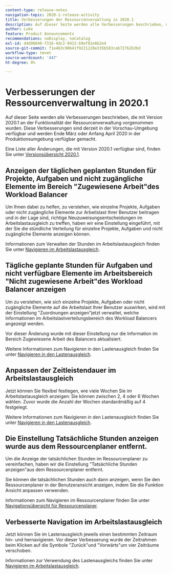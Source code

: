 ```yaml
---
content-type: release-notes
navigation-topic: 2020-1-release-activity
title: Verbesserungen der Ressourcenverwaltung in 2020.1
description: Auf dieser Seite werden alle Verbesserungen beschrieben, die mit Version 2020.1 an der Funktionalität der Ressourcenverwaltung vorgenommen wurden. Diese Verbesserungen sind derzeit in der Vorschau-Umgebung verfügbar und werden Ende März oder Anfang April 2020 in der Produktionsumgebung verfügbar gemacht.
author: Luke
feature: Product Announcements
recommendations: noDisplay, noCatalog
exl-id: d4d96040-f316-4dc2-9422-b9ef82e6b2e4
source-git-commit: f1e463c90641f9221228e335b583cab72762b3bd
workflow-type: tm+mt
source-wordcount: '447'
ht-degree: 0%

---
```


# Verbesserungen der Ressourcenverwaltung in 2020.1

Auf dieser Seite werden alle Verbesserungen beschrieben, die mit Version 2020.1 an der Funktionalität der Ressourcenverwaltung vorgenommen wurden. Diese Verbesserungen sind derzeit in der Vorschau-Umgebung verfügbar und werden Ende März oder Anfang April 2020 in der Produktionsumgebung verfügbar gemacht.

Eine Liste aller Änderungen, die mit Version 2020.1 verfügbar sind, finden Sie unter [Versionsübersicht 2020.1](../../../product-announcements/product-releases/2020.1-release-activity/2020-1-release-overview.md).

## Anzeigen der täglichen geplanten Stunden für Projekte, Aufgaben und nicht zugängliche Elemente im Bereich &quot;Zugewiesene Arbeit&quot;des Workload Balancer

Um Ihnen dabei zu helfen, zu verstehen, wie einzelne Projekte, Aufgaben oder nicht zugängliche Elemente zur Arbeitslast Ihrer Benutzer beitragen und in der Lage sind, richtige Neuzuweisungsentscheidungen im Arbeitslastausgleich zu treffen, haben wir eine Einstellung eingeführt, mit der Sie die stündliche Verteilung für einzelne Projekte, Aufgaben und nicht zugängliche Elemente anzeigen können.

Informationen zum Verwalten der Stunden im Arbeitslastausgleich finden Sie unter [Navigieren im Arbeitslastausgleich](../../../resource-mgmt/workload-balancer/navigate-the-workload-balancer.md).

## Tägliche geplante Stunden für Aufgaben und nicht verfügbare Elemente im Arbeitsbereich &quot;Nicht zugewiesene Arbeit&quot;des Workload Balancer anzeigen

Um zu verstehen, wie sich einzelne Projekte, Aufgaben oder nicht zugängliche Elemente auf die Arbeitslast Ihrer Benutzer auswirken, wird mit der Einstellung &quot;Zuordnungen anzeigen&quot;jetzt verwaltet, welche Informationen im Arbeitslastverteilungsbereich des Workload Balancers angezeigt werden.

Vor dieser Änderung wurde mit dieser Einstellung nur die Information im Bereich Zugewiesene Arbeit des Balancers aktualisiert.

Weitere Informationen zum Navigieren in den Lastenausgleich finden Sie unter [Navigieren in den Lastenausgleich](../../../resource-mgmt/workload-balancer/navigate-the-workload-balancer.md).

## Anpassen der Zeitleistendauer im Arbeitslastausgleich

Jetzt können Sie flexibel festlegen, wie viele Wochen Sie im Arbeitslastausgleich anzeigen: Sie können zwischen 2, 4 oder 6 Wochen wählen. Zuvor wurde die Anzahl der Wochen standardmäßig auf 4 festgelegt.

Weitere Informationen zum Navigieren in den Lastenausgleich finden Sie unter [Navigieren in den Lastenausgleich](../../../resource-mgmt/workload-balancer/navigate-the-workload-balancer.md).

## Die Einstellung Tatsächliche Stunden anzeigen wurde aus dem Ressourcenplaner entfernt.

Um die Anzeige der tatsächlichen Stunden im Ressourcenplaner zu vereinfachen, haben wir die Einstellung &quot;Tatsächliche Stunden anzeigen&quot;aus dem Ressourcenplaner entfernt.

Sie können die tatsächlichen Stunden auch dann anzeigen, wenn Sie den Ressourcenplaner in der Benutzeransicht anzeigen, indem Sie die Funktion Ansicht anpassen verwenden.

Informationen zum Navigieren im Ressourcenplaner finden Sie unter [Navigationsübersicht für Ressourcenplaner](../../../resource-mgmt/resource-planning/resource-planner-navigation.md).

## Verbesserte Navigation im Arbeitslastausgleich

Jetzt können Sie im Lastenausgleich jeweils einen bestimmten Zeitraum hin- und hernavigieren. Vor dieser Verbesserung wurde der Zeitrahmen beim Klicken auf die Symbole &quot;Zurück&quot;und &quot;Vorwärts&quot;um vier Zeiträume verschoben.

Informationen zur Verwendung des Lastenausgleichs finden Sie unter [Navigieren im Arbeitslastausgleich](../../../resource-mgmt/workload-balancer/navigate-the-workload-balancer.md).
